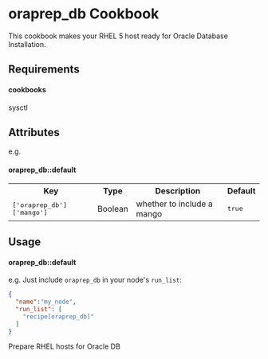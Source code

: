 oraprep_db Cookbook
=======================
This cookbook makes your RHEL 5 host ready for Oracle Database Installation.

Requirements
------------
#### cookbooks
 sysctl

Attributes
----------

e.g.
#### oraprep_db::default
<table>
  <tr>
    <th>Key</th>
    <th>Type</th>
    <th>Description</th>
    <th>Default</th>
  </tr>
  <tr>
    <td><tt>['oraprep_db']['mango']</tt></td>
    <td>Boolean</td>
    <td>whether to include a mango</td>
    <td><tt>true</tt></td>
  </tr>
</table>

Usage
-----
#### oraprep_db::default

e.g.
Just include `oraprep_db` in your node's `run_list`:

```json
{
  "name":"my_node",
  "run_list": [
    "recipe[oraprep_db]"
  ]
}
```

Prepare RHEL hosts for Oracle DB
